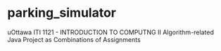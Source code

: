 # parking_simulator

uOttawa ITI 1121 - INTRODUCTION TO COMPUTNG II
Algorithm-related Java Project as Combinations of Assignments

